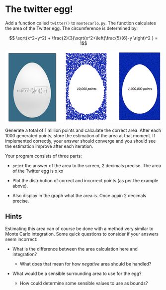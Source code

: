 # The twitter egg!

Add a function called `twitter()` to `montecarlo.py`. The function calculates the area of the Twitter egg. The circumference is determined by:

$$ \sqrt{x^2+y^2} + \frac{2}{3}\sqrt{x^2+\left(\frac{5}{6}-y \right)^2 } = 1$$

![](../../../assets/TwitterEiCombi.png)

Generate a total of 1 million points and calculate the correct area. After each 1000 generated points, store the estimation of the area at that moment. If implemented correctly, your answer should converge and you should see the estimation improve after each iteration.

Your program consists of three parts:

* `print` the answer of the area to the screen, 2 decimals precise.
    The area of the Twitter egg is x.xx

* Plot the distribution of correct and incorrect points (as per the example above).

* Also display in the graph what the area is. Once again 2 decimals precise.

## Hints

Estimating this area can of course be done with a method very similar to Monte Carlo integration. Some
quick questions to consider if your answers seem incorrect:

* What is the difference between the area calculation here and integration?

    * What does that mean for how *negative* area should be handled?

* What would be a sensible surrounding area to use for the egg?

    * How could determine some sensible values to use as bounds?
